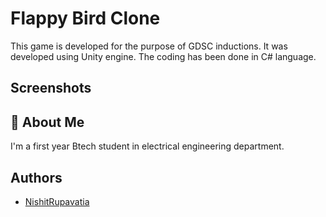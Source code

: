 
# Flappy Bird Clone

This game is developed for the purpose of GDSC inductions. It was developed using Unity engine. The coding has been done in C# language. 

## Screenshots


## 🚀 About Me
I'm a first year Btech student in electrical engineering department.



## Authors

- [NishitRupavatia](https://www.github.com/NishitRupavatia)

